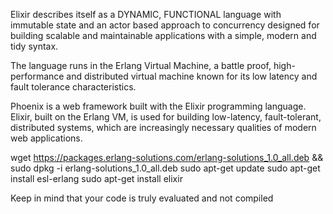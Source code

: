 Elixir describes itself as a DYNAMIC, FUNCTIONAL language with immutable state and an actor based approach to concurrency designed for building scalable and maintainable applications with a simple, modern and tidy syntax.

The language runs in the Erlang Virtual Machine, a battle proof, high-performance and distributed virtual machine known for its low latency and fault tolerance characteristics.

Phoenix is a web framework built with the Elixir programming language. Elixir, built on the Erlang VM, is used for building low-latency, fault-tolerant, distributed systems, which are increasingly necessary qualities of modern web applications.

wget https://packages.erlang-solutions.com/erlang-solutions_1.0_all.deb && sudo dpkg -i erlang-solutions_1.0_all.deb
sudo apt-get update
sudo apt-get install esl-erlang
sudo apt-get install elixir

Keep in mind that your code is truly evaluated and not compiled
